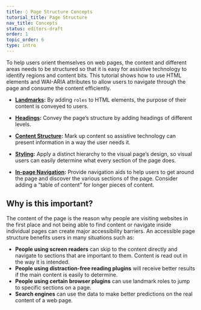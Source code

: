 ```yaml
---
title: ◊ Page Structure Concepts
tutorial_title: Page Structure
nav_title: Concepts
status: editors-draft
order: 1
topic_order: 6
type: intro
---
```


To help users orient themselves on web pages, the content and different areas needs to be structured so that it is easy for assistive technology to identify regions and content bits. This tutorial shows how to use HTML elements and WAI-ARIA attributes to allow users to navigate through the page and consume the content efficiently.

* **[Landmarks](landmarks.html):** By adding `roles` to HTML elements, the purpose of their content is conveyed to users.

* **[Headings](headings.html):** Convey the page’s structure by adding headings of different levels.

* **[Content Structure](content-structure.html):** Mark up content so assistive technology can present information in a way the user needs it.

* **[Styling](styling.html):** Apply a distinct hierarchy to the visual page’s design, so visual users can easily determine what every section of the page does.

* **[In-page Navigation](in-page-navigation.html):** Provide navigation aids to help users to get around the page and discover the various sections of the page. Consider adding a “table of content” for longer pieces of content.

## Why is this important?

The content of the page is the reason why people are visiting websites in the first place and not being able to find content or navigate inside individual pages can create major accessibility barriers. An accessible page structure benefits users in many situations such as:

* **People using screen readers** can skip to the content directly and navigate to sections that are important to them. Content is read out in the way it is intended.
* **People using distraction-free reading plugins** will receive better results if the main content is easily to determine.
* **People using certain browser plugins** can use landmark roles to jump to specific sections on a page.
* **Search engines** can use the data to make better predictions on the real content of a web page.
